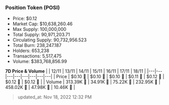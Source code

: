 
  ### Position Token (POSI)
  - Price: $0.12
  - Market Cap: $10,638,260.46
  - Max Supply: 100,000,000
  - Total Supply: 90,971,203.71
  - Circulating Supply: 90,732,956.523
  - Total Burn: 238,247.187
  - Holders: 653,238
  - Transactions: 5,517,475
  - Volume: $383,768,856.99

  **7D Price & Volume**
  | | 12&#x2F;11 | 13&#x2F;11 | 14&#x2F;11 | 15&#x2F;11 | 16&#x2F;11 | 17&#x2F;11 | 18&#x2F;11 |
  |---|---|---|---|---|---|---|---|
  | Price | $0.10 🔻 | $0.10 🚀 | $0.10 🚀 | $0.11 🚀 | $0.12 🚀 | $0.12 🔻 | $0.12 🚀 |
  | Volume | 313.39K 🚀 | 34.91K 🔻 | 75.22K 🚀 | 232.95K 🚀 | 458.02K 🚀 | 47.98K 🔻 | 10.46K 🔻 |

  > updated_at: Nov 18, 2022 12:32 PM
